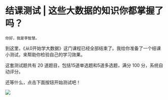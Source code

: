 # 结课测试 | 这些大数据的知识你都掌握了吗？

    你好，我是李智慧。

到这里，《从0开始学大数据》这门课程已经全部结束了。我给你准备了一个结课小测试，来帮助你检验自己的学习效果。

这套测试题共有 20 道题目，包括15道单选题和5道多选题，满分 100 分，系统自动评分。

还等什么，点击下面按钮开始测试吧！

[![](https://static001.geekbang.org/resource/image/28/a4/28d1be62669b4f3cc01c36466bf811a4.png?wh=1142*201)](http://time.geekbang.org/quiz/intro?act_id=112&exam_id=241)
    